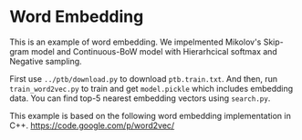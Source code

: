 # Word Embedding

This is an example of word embedding.
We impelmented Mikolov's Skip-gram model and Continuous-BoW model with Hierarhcical softmax and Negative sampling.

First use `../ptb/download.py` to download `ptb.train.txt`.
And then, run `train_word2vec.py` to train and get `model.pickle` which includes embedding data.
You can find top-5 nearest embedding vectors using `search.py`.

This example is based on the following word embedding implementation in C++.
https://code.google.com/p/word2vec/
